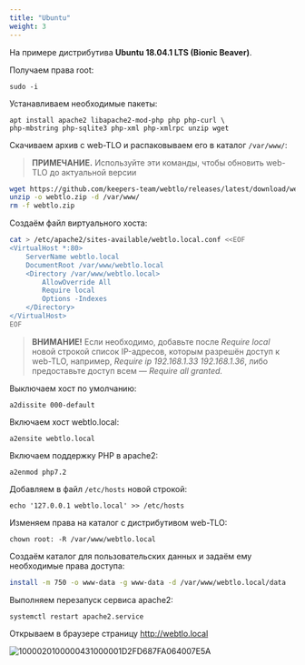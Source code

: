 ```yaml
---
title: "Ubuntu"
weight: 3
---
```


На примере дистрибутива **Ubuntu 18.04.1 LTS (Bionic Beaver)**.

Получаем права root:

`sudo -i`

Устанавливаем необходимые пакеты:
```
apt install apache2 libapache2-mod-php php php-curl \
php-mbstring php-sqlite3 php-xml php-xmlrpc unzip wget
```

Скачиваем архив с web-TLO и распаковываем его в каталог `/var/www/`:

> **ПРИМЕЧАНИЕ.** Используйте эти команды, чтобы обновить web-TLO до актуальной версии

```bash
wget https://github.com/keepers-team/webtlo/releases/latest/download/webtlo.zip
unzip -o webtlo.zip -d /var/www/
rm -f webtlo.zip
```

Создаём файл виртуального хоста:
```bash
cat > /etc/apache2/sites-available/webtlo.local.conf <<EOF
<VirtualHost *:80>
	ServerName webtlo.local
	DocumentRoot /var/www/webtlo.local
	<Directory /var/www/webtlo.local>
		AllowOverride All
		Require local
		Options -Indexes
	</Directory>
</VirtualHost>
EOF
```
> **ВНИМАНИЕ!** Если необходимо, добавьте после _Require local_ новой
> строкой список IP-адресов, которым разрешён доступ к web-TLO, например,
> _Require ip 192.168.1.33 192.168.1.36_, либо предоставьте доступ всем
> _— Require all granted._


Выключаем хост по умолчанию:

`a2dissite 000-default`

Включаем хост webtlo.local:

`a2ensite webtlo.local`

Включаем поддержку PHP в apache2:

`a2enmod php7.2`

Добавляем в файл `/etc/hosts` новой строкой:

`echo '127.0.0.1 webtlo.local' >> /etc/hosts`

Изменяем права на каталог с дистрибутивом web-TLO:

`chown root: -R /var/www/webtlo.local`

Создаём каталог для пользовательских данных и задаём ему необходимые права доступа:

```bash
install -m 750 -o www-data -g www-data -d /var/www/webtlo.local/data
```

Выполняем перезапуск сервиса apache2:

`systemctl restart apache2.service`

Открываем в браузере страницу http://webtlo.local

![1000020100000431000001D2FD687FA064007E5A](https://user-images.githubusercontent.com/1784545/81086181-d6847b80-8f00-11ea-8318-2849458b4078.png)
